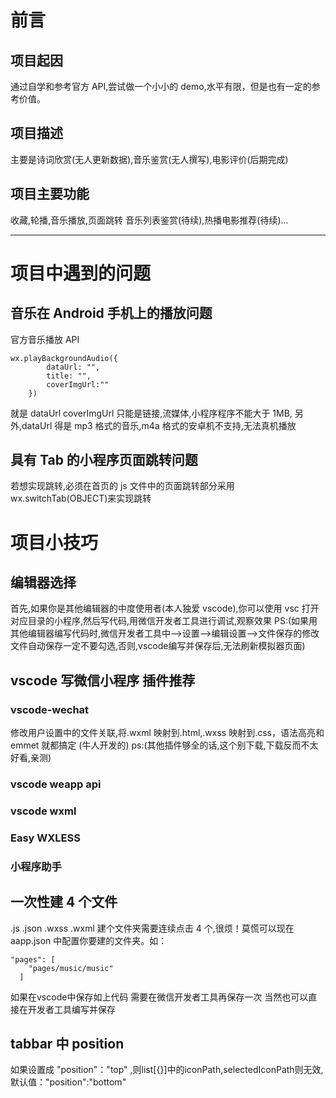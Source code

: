 # 前言

## 项目起因

通过自学和参考官方 API,尝试做一个小小的 demo,水平有限，但是也有一定的参考价值。

## 项目描述

主要是诗词欣赏(无人更新数据),音乐鉴赏(无人撰写),电影评价(后期完成)

## 项目主要功能

收藏,轮播,音乐播放,页面跳转 音乐列表鉴赏(待续),热播电影推荐(待续)...

---

# 项目中遇到的问题

## 音乐在 Android 手机上的播放问题

官方音乐播放 API

```
wx.playBackgroundAudio({
		dataUrl: "",
		title: "",
		coverImgUrl:""
	})
```

就是 dataUrl coverImgUrl 只能是链接,流媒体,小程序程序不能大于 1MB,
另外,dataUrl 得是 mp3 格式的音乐,m4a 格式的安卓机不支持,无法真机播放

## 具有 Tab 的小程序页面跳转问题

若想实现跳转,必须在首页的 js 文件中的页面跳转部分采用 wx.switchTab(OBJECT)来实现跳转

# 项目小技巧

## 编辑器选择
首先,如果你是其他编辑器的中度使用者(本人独爱 vscode),你可以使用 vsc 打开对应目录的小程序,然后写代码,用微信开发者工具进行调试,观察效果 PS:(如果用其他编辑器编写代码时,微信开发者工具中-->设置-->编辑设置-->文件保存的修改文件自动保存一定不要勾选,否则,vscode编写并保存后,无法刷新模拟器页面)

## vscode 写微信小程序 插件推荐

### vscode-wechat 
修改用户设置中的文件关联,将.wxml 映射到.html,.wxss 映射到.css，语法高亮和 emmet 就都搞定 (牛人开发的) ps:(其他插件够全的话,这个别下载,下载反而不太好看,亲测)

### vscode weapp api

### vscode wxml

### Easy WXLESS

### 小程序助手

## 一次性建 4 个文件

.js .json .wxss .wxml 建个文件夹需要连续点击 4 个,很烦！莫慌可以现在 aapp.json 中配置你要建的文件夹。如：

```
"pages": [
    "pages/music/music"
  ]
```
如果在vscode中保存如上代码 需要在微信开发者工具再保存一次 当然也可以直接在开发者工具编写并保存

## tabbar 中 position
如果设置成 "position"："top" ,则list[{}]中的iconPath,selectedIconPath则无效,默认值："position":"bottom"
